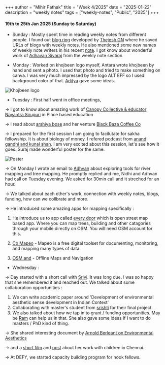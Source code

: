 +++
author = "Mihir Pathak"
title = "Week 4/2025"
date = "2025-01-22"
description = "weekly notes"
tags = ["weekly-notes", "Public", "2025"]
+++

#### 19th to 25th Jan 2025 (Sunday to Saturday)

- Sunday : Mostly spent time in reading weekly notes from different people. I found out [blog ring](https://thejeshgn.com/projects/blogring/) developed by [Thejesh GN](https://thejeshgn.com) where he saved URLs of blogs with weekly notes. He also mentioned some new names of weekly note writers in his recent [note](https://thejeshgn.com/2025/01/17/weekly-notes-03-2025/). I got know about wonderful work of [Adhavan Sivaraj](https://adhavansivaraj.xyz) from the weekly note section. 

- Monday : Worked on khojbeen logo myself, Antara wrote khojbeen by hand and sent a photo. I used that photo and tried to make something on canva. I was very much impressed by the logo ALT EFF so I used background color of that. [Aditya](https://adityadipankar.com/) gave some ideas.

![Khojbeen logo](/w4.2025/khojbeenlogos.png)


- Tuesday : First half went in office meetings, 

&rarr; I got to know about amazing work of [Canopy Collective & educator Nayantra Siruguri](https://www.early-bird.in/meet-an-educator-nayantara-siruguri/) in Place based education 


&rarr; I read about [arshiya bose](https://explorers.nationalgeographic.org/directory/arshiya-urveeja-bose) and her venture [Black Baza Coffee Co](https://www.instagram.com/blackbazacoffee/?hl=en)


&rarr; 	I prepared for the first session I am going to facilutate for sakha fellowship. It is about biology of money. I refered podcast from [anand gandhi and kunal shah](https://www.youtube.com/watch?v=gf09vjWp3E4&t=1s). I am very excited about this session, let's see how it goes. Suraj made wonderful poster for the same. 

![Poster](/w4.2025/biologyofmoneyposter.png)

&rarr; On Monday I wrote an email to [Adhvan](https://adhavansivaraj.xyz/) about exploring tools for river mapping and tree mapping. He promptly replied and me, Nidhi and Adhvan had call on Tuesday evening. We asked for 30min call and it streched for an hour.

&rarr; We talked about each other's work, connection with weekly notes, blogs, funding, how can we collbrate and more.

&rarr; He introduced some amazing apps for mapping specifically : 

1. He introduce us to app called [every door](https://every-door.app/) which is open street map based app. Where you can map trees, building and other catagories through your mobile directly on OSM. You will need OSM account for this.

2. [Co Mapeo](https://awana.digital/mapeo) - Mapeo is a free digital toolset for documenting, monitoring, and mapping many types of data.

3. [OSM and](https://osmand.net/) - Offline Maps and Navigation

- Wednesday : 

&rarr; Day started with a short call with [Srivi](https://www.sriviliveshere.com/). It was long due. I was so happy that she remembered it and reached out. We talked about some collaboration opportunities :

1. We can write academic paper around 'Development of environmental aesthetic sense development in Indian Context' 
2. Collaborating with master's student from [srishti](https://srishtimanipalinstitute.in/) for their final project.
3. We also talked about how we tap in to grant / funding opportunities. May be [Ram](https://www.instagram.com/ramnathchandrasekhar/) can help us in that. She also gave some ideas if I want to do masters / PhD kind of thing. 

&rarr; She shared interesting document by [Arnold Berleant on Environmental Aesthetics](https://plato.stanford.edu/entries/environmental-aesthetics/)

&rarr; and a [short film](https://www.youtube.com/watch?v=gk9XlbKBeac) and [post](https://www.linkedin.com/posts/srivi_connecting-with-natureconnecting-with-ourselves-activity-7287719386189086721-RPA4?utm_source=share&utm_medium=member_android) about her work with children in Chennai. 

&rarr; At DEFY, we started capacity building program for nook fellows.


